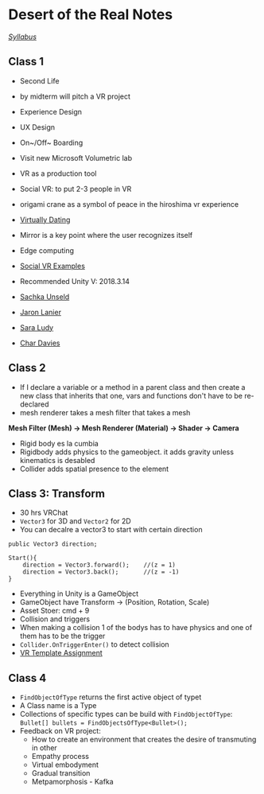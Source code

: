 # Desert of the Real Notes
*[Syllabus](https://github.com/igaln/DesertOfTheReal)*

## Class 1
* Second Life
* by midterm will pitch a VR project

* Experience Design
* UX Design
* On~/Off~ Boarding
* Visit new Microsoft Volumetric lab
* VR as a production tool

* Social VR: to put 2-3 people in VR
* origami crane as a symbol of peace in the hiroshima vr experience
* [Virtually Dating](https://www.facebook.com/VirtuallyDating/videos/1323818351059949/)
* Mirror is a key point where the user recognizes itself
* Edge computing
* [Social VR Examples](https://www.youtube.com/user/EVENTLabBarcelona/videos)


* Recommended Unity V: 2018.3.14

* [Sachka Unseld](http://www.saschkaunseld.com/)
* [Jaron Lanier](http://www.jaronlanier.com/)
* [Sara Ludy](https://www.artsy.net/artist/sara-ludy)
* [Char Davies](http://www.immersence.com/)

## Class 2
* If I declare a variable or a method in a parent class and then create a new class that inherits that one, vars and functions don't have to be re-declared
* mesh renderer takes a mesh filter that takes a mesh

**Mesh Filter (Mesh) -> Mesh Renderer (Material) -> Shader -> Camera**

* Rigid body es la cumbia
* Rigidbody adds physics to the gameobject. it adds gravity unless kinematics is desabled
* Collider adds spatial presence to the element

## Class 3: Transform
* 30 hrs VRChat
* `Vector3` for 3D and `Vector2` for 2D
* You can decalre a vector3 to start with certain direction
```
public Vector3 direction;

Start(){
    direction = Vector3.forward();    //(z = 1)
    direction = Vector3.back();       //(z = -1)
}
```
* Everything in Unity is a GameObject
* GameObject have Transform -> (Position, Rotation, Scale)
* Asset Stoer: cmd + 9
* Collision and triggers
* When making a collision 1 of the bodys has to have physics and one of them has to be the trigger
* `Collider.OnTriggerEnter()` to detect collision
* [VR Template Assignment](https://docs.google.com/document/d/1vV7A1Zz-pEoObyHuzCjF37o9z5xA-rVIphS__lY2IMk/edit?ts=5d815252#)

## Class 4
* `FindObjectOfType` returns the first active object of typet
* A Class name is a Type
* Collections of specific types can be build with `FindObjectOfType`:
 `Bullet[] bullets = FindObjectsOfType<Bullet>();`
* Feedback on VR project:
    * How to create an environment that creates the desire of transmuting in other
    * Empathy process
    * Virtual embodyment
    * Gradual transition
    * Metpamorphosis - Kafka